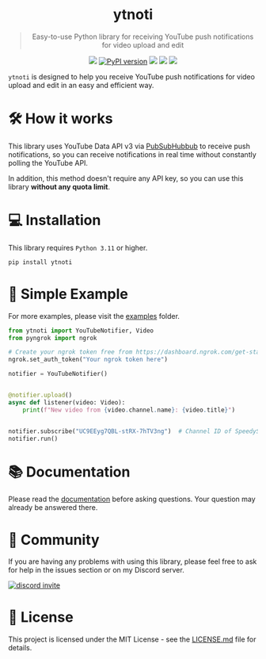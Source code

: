 <div align="center">
    <h1>ytnoti</h1>
</div>

<blockquote align="center">
    Easy-to-use Python library for receiving YouTube push notifications for video upload and edit
</blockquote>

<div align="center">
    <img src="https://img.shields.io/badge/Python-v3.11%20%7C%20v3.12-blue?logo=python">
    <a href="https://pypi.org/project/ytnoti"><img src="https://img.shields.io/pypi/v/ytnoti.svg?color=brightgreen&logo=pypi&logoColor=yellow" alt="PyPI version"></a>
    <img src="https://img.shields.io/pypi/dm/ytnoti">
    <img src="https://img.shields.io/github/license/SeoulSKY/ytnoti">
    <img src="https://github.com/SeoulSKY/ytnoti/actions/workflows/pylint.yml/badge.svg">
</div>

`ytnoti` is designed to help you receive YouTube push notifications for video
upload and edit in an easy and efficient way.

# 🛠️ How it works

This library uses YouTube Data API v3 via 
[PubSubHubbub](https://developers.google.com/youtube/v3/guides/push_notifications) to receive push 
notifications, so you can receive notifications in real time without constantly polling the YouTube API.

In addition, this method doesn't require any API key, so you can use this library **without any quota limit**.

# 💻 Installation

This library requires `Python 3.11` or higher.

```bash
pip install ytnoti
```

# 📝 Simple Example

For more examples, please visit the [examples](https://github.com/SeoulSKY/ytnoti/tree/main/examples) folder.

```python
from ytnoti import YouTubeNotifier, Video
from pyngrok import ngrok

# Create your ngrok token free from https://dashboard.ngrok.com/get-started/setup
ngrok.set_auth_token("Your ngrok token here")

notifier = YouTubeNotifier()


@notifier.upload()
async def listener(video: Video):
    print(f"New video from {video.channel.name}: {video.title}")


notifier.subscribe("UC9EEyg7QBL-stRX-7hTV3ng")  # Channel ID of SpeedyStyle
notifier.run()
```

# 📚 Documentation

Please read the [documentation](https://ytnoti.readthedocs.io/en/latest/) before asking questions. 
Your question may already be answered there.

# 👥 Community

If you are having any problems with using this library, please feel free to ask for help in the issues section or 
on my Discord server.

<a href="https://discord.gg/kQZDJJB">
    <img alt="discord invite" src="http://invidget.switchblade.xyz/kQZDJJB">
</a>

# 📄 License

This project is licensed under the MIT License - see the [LICENSE.md](https://github.com/SeoulSKY/ytnoti/blob/main/LICENSE.md) file for details.
